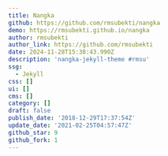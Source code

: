 ```yaml
---
title: Nangka
github: https://github.com/rmsubekti/nangka
demo: https://rmsubekti.github.io/nangka
author: rmsubekti
author_link: https://github.com/rmsubekti
date: 2024-11-28T15:38:43.990Z
description: 'nangka-jekyll-theme #rmsu'
ssg:
  - Jekyll
css: []
ui: []
cms: []
category: []
draft: false
publish_date: '2018-12-29T17:37:54Z'
update_date: '2021-02-25T04:57:47Z'
github_star: 9
github_fork: 1
---
```

